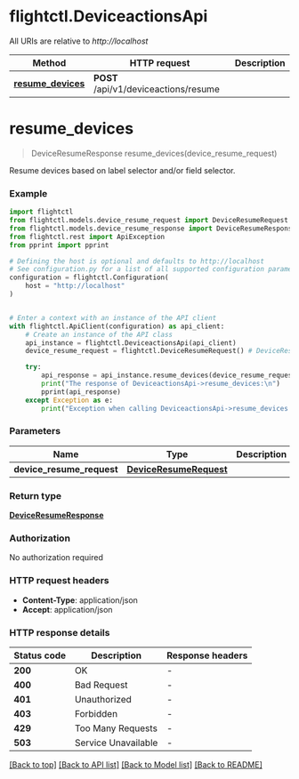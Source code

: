# flightctl.DeviceactionsApi

All URIs are relative to *http://localhost*

Method | HTTP request | Description
------------- | ------------- | -------------
[**resume_devices**](DeviceactionsApi.md#resume_devices) | **POST** /api/v1/deviceactions/resume | 


# **resume_devices**
> DeviceResumeResponse resume_devices(device_resume_request)



Resume devices based on label selector and/or field selector.

### Example


```python
import flightctl
from flightctl.models.device_resume_request import DeviceResumeRequest
from flightctl.models.device_resume_response import DeviceResumeResponse
from flightctl.rest import ApiException
from pprint import pprint

# Defining the host is optional and defaults to http://localhost
# See configuration.py for a list of all supported configuration parameters.
configuration = flightctl.Configuration(
    host = "http://localhost"
)


# Enter a context with an instance of the API client
with flightctl.ApiClient(configuration) as api_client:
    # Create an instance of the API class
    api_instance = flightctl.DeviceactionsApi(api_client)
    device_resume_request = flightctl.DeviceResumeRequest() # DeviceResumeRequest | 

    try:
        api_response = api_instance.resume_devices(device_resume_request)
        print("The response of DeviceactionsApi->resume_devices:\n")
        pprint(api_response)
    except Exception as e:
        print("Exception when calling DeviceactionsApi->resume_devices: %s\n" % e)
```



### Parameters


Name | Type | Description  | Notes
------------- | ------------- | ------------- | -------------
 **device_resume_request** | [**DeviceResumeRequest**](DeviceResumeRequest.md)|  | 

### Return type

[**DeviceResumeResponse**](DeviceResumeResponse.md)

### Authorization

No authorization required

### HTTP request headers

 - **Content-Type**: application/json
 - **Accept**: application/json

### HTTP response details

| Status code | Description | Response headers |
|-------------|-------------|------------------|
**200** | OK |  -  |
**400** | Bad Request |  -  |
**401** | Unauthorized |  -  |
**403** | Forbidden |  -  |
**429** | Too Many Requests |  -  |
**503** | Service Unavailable |  -  |

[[Back to top]](#) [[Back to API list]](../README.md#documentation-for-api-endpoints) [[Back to Model list]](../README.md#documentation-for-models) [[Back to README]](../README.md)

